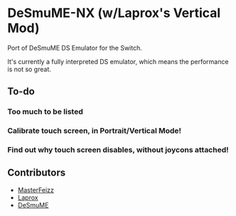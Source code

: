 DeSmuME-NX (w/Laprox's Vertical Mod)
=======

Port of DeSmuME DS Emulator for the Switch.

It's currently a fully interpreted DS emulator, which means the performance is not so great.

To-do
------------------------
### Too much to be listed
### Calibrate touch screen, in Portrait/Vertical Mode!
### Find out why touch screen disables, without joycons attached! 

Contributors
------------------------

* [MasterFeizz](http://twitter.com/masterfeizz)
* [Laprox](https://github.com/Laproxi)
* [DeSmuME](http://desmume.org/)
